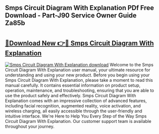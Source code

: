 ## Smps Circuit Diagram With Explanation PDf Free Download - Part-J90 Service Owner Guide Za85b

# <h2><a href="http://dfkh2f.blite.top/?on=Smps+Circuit+Diagram+With+Explanation">🔗Download New 👉🔴 Smps Circuit Diagram With Explanation</a></h2>

[![Smps Circuit Diagram With Explanation download](https://i.imgur.com/lujVjoI.png)](http://dfkh2f.blite.top/?on=Smps+Circuit+Diagram+With+Explanation)
Welcome to the Smps Circuit Diagram With Explanation user manual, your ultimate resource for understanding and using your new product. Before you begin using your Smps Circuit Diagram With Explanation, please take a moment to read this manual carefully. It contains essential information on product setup, operation, maintenance, and troubleshooting, ensuring that you are able to use the product safely and effectively. Smps Circuit Diagram With Explanation comes with an impressive collection of advanced features, including facial recognition, augmented reality, voice activation, and wireless charging, all easily accessible through the user-friendly and intuitive interface. We're Here to Help You Every Step of the Way Smps Circuit Diagram With Explanation. Our customer support team is available throughout your journey.
